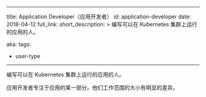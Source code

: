 <!--

---
title: Application Developer
id: application-developer
date: 2018-04-12
full_link: 
short_description: >
  A person who writes an application that runs in a Kubernetes cluster.

aka: 
tags:
- user-type
---

-->

---
title: Application Developer（应用开发者）
id: application-developer
date: 2018-04-12
full_link: 
short_description: >
  编写可以在 Kubernetes 集群上运行的应用的人。

aka: 
tags:
- user-type
---

<!--
 A person who writes an application that runs in a Kubernetes cluster.
-->

编写可以在 Kubernetes 集群上运行的应用的人。

<!--more--> 

<!--
An application developer focuses on one part of an application. The scale of their focus may vary significantly in size.
-->

应用开发者专注于应用的某一部分。他们工作范围的大小有明显的差异。
